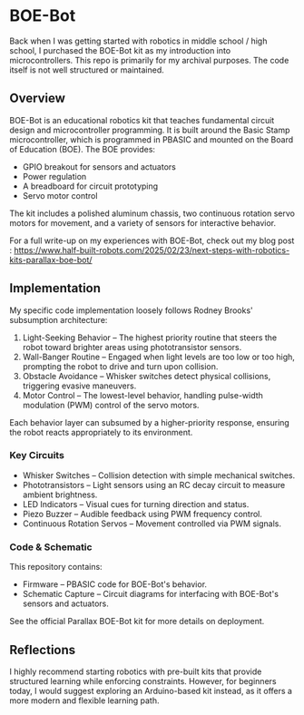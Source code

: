 # BOE-Bot

Back when I was getting started with robotics in middle school / high school, I purchased the BOE-Bot kit as my introduction into microcontrollers. This repo is primarily for my archival purposes. The code itself is not well structured or maintained.

## Overview

BOE-Bot is an educational robotics kit that teaches fundamental circuit design and microcontroller programming. It is built around the Basic Stamp microcontroller, which is programmed in PBASIC and mounted on the Board of Education (BOE). The BOE provides:

- GPIO breakout for sensors and actuators
- Power regulation
- A breadboard for circuit prototyping
- Servo motor control

The kit includes a polished aluminum chassis, two continuous rotation servo motors for movement, and a variety of sensors for interactive behavior.

For a full write-up on my experiences with BOE-Bot, check out my blog post : https://www.half-built-robots.com/2025/02/23/next-steps-with-robotics-kits-parallax-boe-bot/

## Implementation

My specific code implementation loosely follows Rodney Brooks' subsumption architecture:

1. Light-Seeking Behavior – The highest priority routine that steers the robot toward brighter areas using phototransistor sensors.
2. Wall-Banger Routine – Engaged when light levels are too low or too high, prompting the robot to drive and turn upon collision.
3. Obstacle Avoidance – Whisker switches detect physical collisions, triggering evasive maneuvers.
4. Motor Control – The lowest-level behavior, handling pulse-width modulation (PWM) control of the servo motors.

Each behavior layer can subsumed by a higher-priority response, ensuring the robot reacts appropriately to its environment.

### Key Circuits

- Whisker Switches – Collision detection with simple mechanical switches.
- Phototransistors – Light sensors using an RC decay circuit to measure ambient brightness.
- LED Indicators – Visual cues for turning direction and status.
- Piezo Buzzer – Audible feedback using PWM frequency control.
- Continuous Rotation Servos – Movement controlled via PWM signals.

### Code & Schematic

This repository contains:

- Firmware – PBASIC code for BOE-Bot's behavior.
- Schematic Capture – Circuit diagrams for interfacing with BOE-Bot's sensors and actuators.

See the official Parallax BOE-Bot kit for more details on deployment.

## Reflections

I highly recommend starting robotics with pre-built kits that provide structured learning while enforcing constraints. However, for beginners today, I would suggest exploring an Arduino-based kit instead, as it offers a more modern and flexible learning path.